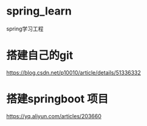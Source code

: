 # spring_learn
spring学习工程

# 搭建自己的git
https://blog.csdn.net/p10010/article/details/51336332

# 搭建springboot 项目
https://yq.aliyun.com/articles/203660

